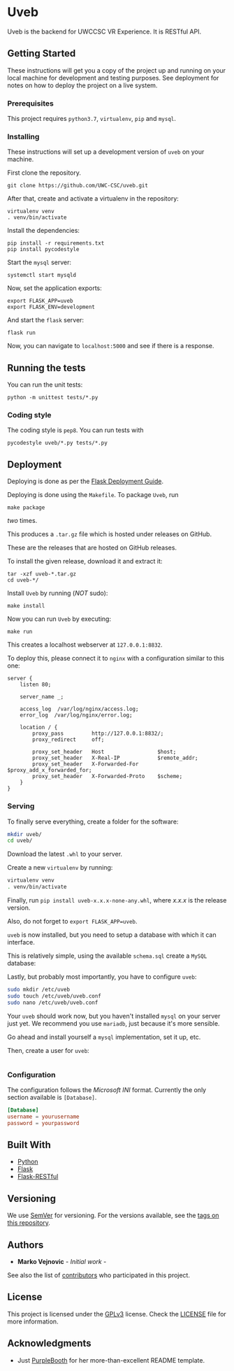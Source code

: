 # Uveb

Uveb is the backend for UWCCSC VR Experience. It is RESTful API.

## Getting Started

These instructions will get you a copy of the project up and running on your
local machine for development and testing purposes. See deployment for notes on
how to deploy the project on a live system.

### Prerequisites

This project requires `python3.7`, `virtualenv`, `pip` and `mysql`.


### Installing

These instructions will set up a development version of `uveb` on your machine.

First clone the repository.

```
git clone https://github.com/UWC-CSC/uveb.git
```

After that, create and activate a virtualenv in the repository:

```
virtualenv venv
. venv/bin/activate
```

Install the dependencies:

```
pip install -r requirements.txt
pip install pycodestyle
```

Start the `mysql` server:
```
systemctl start mysqld
```

Now, set the application exports:

```
export FLASK_APP=uveb
export FLASK_ENV=development
```

And start the `flask` server:
```
flask run
```

Now, you can navigate to `localhost:5000` and see if there is a response.

## Running the tests

You can run the unit tests:
```
python -m unittest tests/*.py
```

### Coding style

The coding style is `pep8`. You can run tests with

```
pycodestyle uveb/*.py tests/*.py
```

## Deployment

Deploying is done as per the [Flask Deployment
Guide](http://flask.pocoo.org/docs/1.0/tutorial/deploy/). 

Deploying is done using the `Makefile`. To package `Uveb`, run
```
make package
```
*two* times.

This produces a `.tar.gz` file which is hosted under releases on GitHub.

These are the releases that are hosted on GitHub releases.

To install the given release, download it and extract it:
```
tar -xzf uveb-*.tar.gz
cd uveb-*/
```

Install `Uveb` by running (*NOT* sudo):
```
make install
```

Now you can run `Uveb` by executing:
```
make run
```

This creates a localhost webserver at `127.0.0.1:8832`.

To deploy this, please connect it to `nginx` with a configuration similar to
this one:

```
server {
    listen 80;

    server_name _;

    access_log  /var/log/nginx/access.log;
    error_log  /var/log/nginx/error.log;

    location / {
        proxy_pass         http://127.0.0.1:8832/;
        proxy_redirect     off;

        proxy_set_header   Host                 $host;
        proxy_set_header   X-Real-IP            $remote_addr;
        proxy_set_header   X-Forwarded-For      $proxy_add_x_forwarded_for;
        proxy_set_header   X-Forwarded-Proto    $scheme;
    }
}
```

### Serving

To finally serve everything, create a folder for the software:
```bash
mkdir uveb/
cd uveb/
```

Download the latest `.whl` to your server.

Create a new `virtualenv` by running:
```bash
virtualenv venv
. venv/bin/activate
```

Finally, run `pip install uveb-x.x.x-none-any.whl`, where _x.x.x_ is the
release version. 

Also, do not forget to `export FLASK_APP=uveb`.

`uveb` is now installed, but you need to setup a database with which it can
interface.

This is relatively simple, using the available `schema.sql` create a `MySQL`
database:

Lastly, but probably most importantly, you have to configure `uveb`:
```bash
sudo mkdir /etc/uveb
sudo touch /etc/uveb/uveb.conf
sudo nano /etc/uveb/uveb.conf
```

Your `uveb` should work now, but you haven't installed `mysql` on your server
just yet. We recommend you use `mariadb`, just because it's more sensible.

Go ahead and install yourself a `mysql` implementation, set it up, etc.

Then, create a user for `uveb`:
```bash

```

### Configuration

The configuration follows the _Microsoft INI_ format. Currently the only
section available is `[Database]`.

```conf
[Database]
username = yourusername
password = yourpassword
```


## Built With

* [Python](https://www.python.org/)
* [Flask](http://flask.pocoo.org/)
* [Flask-RESTful](https://flask-restful.readthedocs.io/en/latest/)

## Versioning

We use [SemVer](http://semver.org/) for versioning. For the versions available, see the [tags on this repository](https://github.com/your/project/tags). 

## Authors

* **Marko Vejnovic** - *Initial work* - 

See also the list of [contributors](https://github.com/your/project/contributors) who participated in this project.

## License

This project is licensed under the
[GPLv3](https://www.gnu.org/licenses/gpl-3.0.en.html) license. Check the
[LICENSE](LICENSE.md) file for more information.

## Acknowledgments

* Just [PurpleBooth](https://gist.github.com/PurpleBooth/109311bb0361f32d87a2)
  for her more-than-excellent README template.
